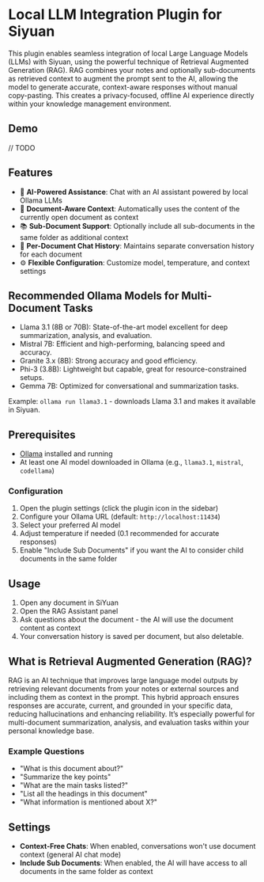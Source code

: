 # Local LLM Integration Plugin for Siyuan

This plugin enables seamless integration of local Large Language Models (LLMs) with Siyuan, using the powerful technique of Retrieval Augmented Generation (RAG). RAG combines your notes and optionally sub-documents as retrieved context to augment the prompt sent to the AI, allowing the model to generate accurate, context-aware responses without manual copy-pasting. This creates a privacy-focused, offline AI experience directly within your knowledge management environment.

## Demo

// TODO

## Features

- 🤖 **AI-Powered Assistance**: Chat with an AI assistant powered by local Ollama LLMs
- 📄 **Document-Aware Context**: Automatically uses the content of the currently open document as context
- 📚 **Sub-Document Support**: Optionally include all sub-documents in the same folder as additional context
- 💬 **Per-Document Chat History**: Maintains separate conversation history for each document
- ⚙️ **Flexible Configuration**: Customize model, temperature, and context settings


## Recommended Ollama Models for Multi-Document Tasks

- Llama 3.1 (8B or 70B): State-of-the-art model excellent for deep summarization, analysis, and evaluation.
- Mistral 7B: Efficient and high-performing, balancing speed and accuracy.
- Granite 3.x (8B): Strong accuracy and good efficiency.
- Phi-3 (3.8B): Lightweight but capable, great for resource-constrained setups.
- Gemma 7B: Optimized for conversational and summarization tasks.

Example: `ollama run llama3.1` - downloads Llama 3.1 and makes it available in Siyuan.

## Prerequisites

- [Ollama](https://ollama.ai/) installed and running
- At least one AI model downloaded in Ollama (e.g., `llama3.1`, `mistral`, `codellama`)

### Configuration

1. Open the plugin settings (click the plugin icon in the sidebar)
2. Configure your Ollama URL (default: `http://localhost:11434`)
3. Select your preferred AI model
4. Adjust temperature if needed (0.1 recommended for accurate responses)
5. Enable "Include Sub Documents" if you want the AI to consider child documents in the same folder

## Usage

1. Open any document in SiYuan
2. Open the RAG Assistant panel
3. Ask questions about the document - the AI will use the document content as context
4. Your conversation history is saved per document, but also deletable.

## What is Retrieval Augmented Generation (RAG)?

RAG is an AI technique that improves large language model outputs by retrieving relevant documents from your notes or external sources and including them as context in the prompt. This hybrid approach ensures responses are accurate, current, and grounded in your specific data, reducing hallucinations and enhancing reliability. It’s especially powerful for multi-document summarization, analysis, and evaluation tasks within your personal knowledge base.

### Example Questions

- "What is this document about?"
- "Summarize the key points"
- "What are the main tasks listed?"
- "List all the headings in this document"
- "What information is mentioned about X?"

## Settings

- **Context-Free Chats**: When enabled, conversations won't use document context (general AI chat mode)
- **Include Sub Documents**: When enabled, the AI will have access to all documents in the same folder as context

